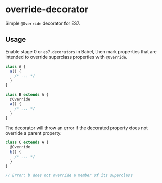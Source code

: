 # override-decorator
Simple `@Override` decorator for ES7.

## Usage
Enable stage 0 or `es7.decorators` in Babel, then mark properties that are intended to override superclass properties with `@Override`.

```js
class A {
  a() {
    /* ... */
  }
}

class B extends A {
  @Override
  a() {
    /* ... */
  }
}
```

The decorator will throw an error if the decorated property does not override a parent property.

```js
class C extends A {
  @Override
  b() {
    /* ... */
  }
}

// Error: b does not override a member of its superclass
```
